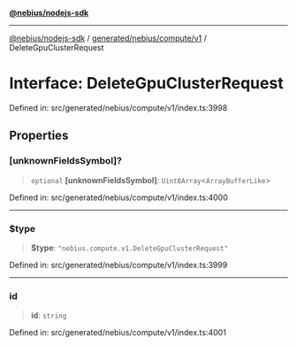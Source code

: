 [**@nebius/nodejs-sdk**](../../../../../README.md)

---

[@nebius/nodejs-sdk](../../../../../README.md) / [generated/nebius/compute/v1](../README.md) / DeleteGpuClusterRequest

# Interface: DeleteGpuClusterRequest

Defined in: src/generated/nebius/compute/v1/index.ts:3998

## Properties

### \[unknownFieldsSymbol\]?

> `optional` **\[unknownFieldsSymbol\]**: `Uint8Array`\<`ArrayBufferLike`\>

Defined in: src/generated/nebius/compute/v1/index.ts:4000

---

### $type

> **$type**: `"nebius.compute.v1.DeleteGpuClusterRequest"`

Defined in: src/generated/nebius/compute/v1/index.ts:3999

---

### id

> **id**: `string`

Defined in: src/generated/nebius/compute/v1/index.ts:4001
